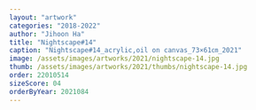 ```yaml
---
layout: "artwork"
categories: "2018-2022"
author: "Jihoon Ha"
title: "Nightscape#14"
caption: "Nightscape#14_acrylic,oil on canvas_73×61㎝_2021"
image: /assets/images/artworks/2021/nightscape-14.jpg
thumb: /assets/images/artworks/2021/thumbs/nightscape-14.jpg
order: 22010514
sizeScore: 04
orderByYear: 2021084
---
```

